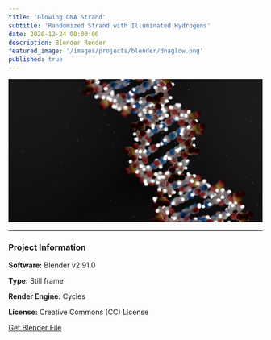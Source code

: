 ```yaml
---
title: 'Glowing DNA Strand'
subtitle: 'Randomized Strand with Illuminated Hydrogens'
date: 2020-12-24 00:00:00
description: Blender Render
featured_image: '/images/projects/blender/dnaglow.png'
published: true
---
```


![](/images/projects/blender/dnaglow.png)

---

### Project Information

**Software:** Blender v2.91.0

**Type:** Still frame

**Render Engine:** Cycles

**License:** Creative Commons (CC) License

<a href="https://github.com/davidkastner/illustratedatom/tree/master/files/dnaglow.blend" class="button button--large">Get Blender File</a>

